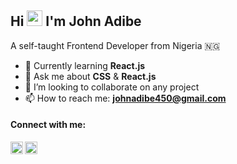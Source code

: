 ## Hi <img src="https://media.giphy.com/media/hvRJCLFzcasrR4ia7z/giphy.gif" width="25px"> I'm John Adibe

A self-taught Frontend Developer from Nigeria :nigeria:

- 🌱 Currently learning **React.js**
- 💬 Ask me about **CSS** & **React.js** 
- 👯 I’m looking to collaborate on any project
- 📫 How to reach me: **johnadibe450@gmail.com**


#### Connect with me:

[<img align="left" alt="johnphealipto | Twitter" width="20px" src="https://tutuldevs.github.io/frontloops-photo/loop1/twitter.svg" />][twitter]
[<img align="left" alt="johnadibe | LinkedIn" width="20px" src="https://cdn.jsdelivr.net/npm/simple-icons@v3/icons/linkedin.svg" />][linkedin]

[twitter]: https://twitter.com/johnphealipto
[linkedin]: https://www.linkedin.com/in/johnadibe/

<!-- **johnphealipto/johnphealipto** is a ✨ _special_ ✨ repository because its `README.md` (this file) appears on your GitHub profile. -->

<!-- Here are some ideas to get you started: -->

<!-- - 👯 I’m looking to collaborate on ...
- 🤔 I’m looking for help with ...
- 😄 Pronouns: ...
- ⚡ Fun fact: ... -->

